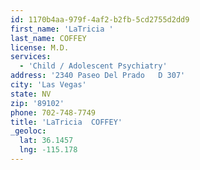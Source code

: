 ```yaml
---
id: 1170b4aa-979f-4af2-b2fb-5cd2755d2dd9
first_name: 'LaTricia '
last_name: COFFEY
license: M.D.
services:
  - 'Child / Adolescent Psychiatry'
address: '2340 Paseo Del Prado   D 307'
city: 'Las Vegas'
state: NV
zip: '89102'
phone: 702-748-7749
title: 'LaTricia  COFFEY'
_geoloc:
  lat: 36.1457
  lng: -115.178
---
```


